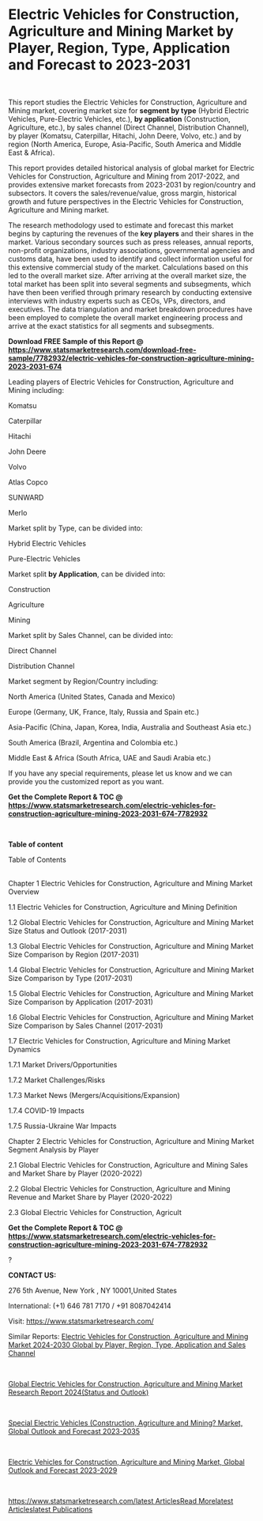 <h1>Electric Vehicles for Construction, Agriculture and Mining Market by Player, Region, Type, Application and Forecast to 2023-2031</h1><br/><p>This report studies the Electric Vehicles for Construction, Agriculture and Mining market, covering market size for <strong>segment by type</strong> (Hybrid Electric Vehicles, Pure-Electric Vehicles, etc.), <strong>by application</strong> (Construction, Agriculture, etc.), by sales channel (Direct Channel, Distribution Channel), by player (Komatsu, Caterpillar, Hitachi, John Deere, Volvo, etc.) and by region (North America, Europe, Asia-Pacific, South America and Middle East & Africa).</p>
 
 
 
 <p>This report provides detailed historical analysis of global market for Electric Vehicles for Construction, Agriculture and Mining from 2017-2022, and provides extensive market forecasts from 2023-2031 by region/country and subsectors. It covers the sales/revenue/value, gross margin, historical growth and future perspectives in the Electric Vehicles for Construction, Agriculture and Mining market.</p>
 
 
 
 <p>The research methodology used to estimate and forecast this market begins by capturing the revenues of the <strong>key players</strong> and their shares in the market. Various secondary sources such as press releases, annual reports, non-profit organizations, industry associations, governmental agencies and customs data, have been used to identify and collect information useful for this extensive commercial study of the market. Calculations based on this led to the overall market size. After arriving at the overall market size, the total market has been split into several segments and subsegments, which have then been verified through primary research by conducting extensive interviews with industry experts such as CEOs, VPs, directors, and executives. The data triangulation and market breakdown procedures have been employed to complete the overall market engineering process and arrive at the exact statistics for all segments and subsegments.</p>
 
 
 
 <p><strong>Download FREE Sample of this Report @ <a href="https://www.statsmarketresearch.com/download-free-sample/7782932/electric-vehicles-for-construction-agriculture-mining-2023-2031-674">https://www.statsmarketresearch.com/download-free-sample/7782932/electric-vehicles-for-construction-agriculture-mining-2023-2031-674</a></strong></p>
 
 
 
 <p>Leading players of Electric Vehicles for Construction, Agriculture and Mining including:</p>
 
 
 
 <p>Komatsu</p>
 
 
 
 <p>Caterpillar</p>
 
 
 
 <p>Hitachi</p>
 
 
 
 <p>John Deere</p>
 
 
 
 <p>Volvo</p>
 
 
 
 <p>Atlas Copco</p>
 
 
 
 <p>SUNWARD</p>
 
 
 
 <p>Merlo</p>
 
 
 
 <p>Market split by Type, can be divided into:</p>
 
 
 
 <p>Hybrid Electric Vehicles</p>
 
 
 
 <p>Pure-Electric Vehicles</p>
 
 
 
 <p>Market split <strong>by Application</strong>, can be divided into:</p>
 
 
 
 <p>Construction</p>
 
 
 
 <p>Agriculture</p>
 
 
 
 <p>Mining</p>
 
 
 
 <p>Market split by Sales Channel, can be divided into:</p>
 
 
 
 <p>Direct Channel</p>
 
 
 
 <p>Distribution Channel</p>
 
 
 
 <p>Market segment by Region/Country including:</p>
 
 
 
 <p>North America (United States, Canada and Mexico)</p>
 
 
 
 <p>Europe (Germany, UK, France, Italy, Russia and Spain etc.)</p>
 
 
 
 <p>Asia-Pacific (China, Japan, Korea, India, Australia and Southeast Asia etc.)</p>
 
 
 
 <p>South America (Brazil, Argentina and Colombia etc.)</p>
 
 
 
 <p>Middle East & Africa (South Africa, UAE and Saudi Arabia etc.)</p>
 
 
 
 <p>If you have any special requirements, please let us know and we can provide you the customized report as you want.</p>
 
 
 
 <div><b>Get the Complete Report & TOC @ <a href="https://www.statsmarketresearch.com/electric-vehicles-for-construction-agriculture-mining-2023-2031-674-7782932">https://www.statsmarketresearch.com/electric-vehicles-for-construction-agriculture-mining-2023-2031-674-7782932</a></b></div>
 
 
 
 <p><br />
 
 <b>Table of content</b></p>
 
 
 
 <p>Table of Contents<br />
 
 <br />
 
 Chapter 1 Electric Vehicles for Construction, Agriculture and Mining Market Overview<br />
 
 1.1 Electric Vehicles for Construction, Agriculture and Mining Definition<br />
 
 1.2 Global Electric Vehicles for Construction, Agriculture and Mining Market Size Status and Outlook (2017-2031)<br />
 
 1.3 Global Electric Vehicles for Construction, Agriculture and Mining Market Size Comparison by Region (2017-2031)<br />
 
 1.4 Global Electric Vehicles for Construction, Agriculture and Mining Market Size Comparison by Type (2017-2031)<br />
 
 1.5 Global Electric Vehicles for Construction, Agriculture and Mining Market Size Comparison by Application (2017-2031)<br />
 
 1.6 Global Electric Vehicles for Construction, Agriculture and Mining Market Size Comparison by Sales Channel (2017-2031)<br />
 
 1.7 Electric Vehicles for Construction, Agriculture and Mining Market Dynamics<br />
 
 1.7.1 Market Drivers/Opportunities<br />
 
 1.7.2 Market Challenges/Risks<br />
 
 1.7.3 Market News (Mergers/Acquisitions/Expansion)<br />
 
 1.7.4 COVID-19 Impacts<br />
 
 1.7.5 Russia-Ukraine War Impacts<br />
 
 Chapter 2 Electric Vehicles for Construction, Agriculture and Mining Market Segment Analysis by Player<br />
 
 2.1 Global Electric Vehicles for Construction, Agriculture and Mining Sales and Market Share by Player (2020-2022)<br />
 
 2.2 Global Electric Vehicles for Construction, Agriculture and Mining Revenue and Market Share by Player (2020-2022)<br />
 
 2.3 Global Electric Vehicles for Construction, Agricult</p>
 
 
 
 <div><b>Get the Complete Report & TOC @ <a href="https://www.statsmarketresearch.com/electric-vehicles-for-construction-agriculture-mining-2023-2031-674-7782932">https://www.statsmarketresearch.com/electric-vehicles-for-construction-agriculture-mining-2023-2031-674-7782932</a></b></div>
 
 
 
 <p>? </p>
 
 
 
 <p><b>CONTACT US:</b><br />
 
 276 5th Avenue, New York , NY 10001,United States<br />
 
 International: (+1) 646 781 7170 / +91 8087042414<br />
 
 Visit: <a href="https://www.statsmarketresearch.com/">https://www.statsmarketresearch.com/</a><br />
 
 Similar Reports: <a href="https://www.statsmarketresearch.com/electric-vehicles-for-construction-agriculture-mining-2023-2031-674-7782932">Electric Vehicles for Construction, Agriculture and Mining Market 2024-2030 Global by Player, Region, Type, Application and Sales Channel</a><br />
 
 <br />
 
 <a href="https://www.statsmarketresearch.com/electric-vehicles-for-construction-agriculture-mining-2023-2031-674-7782932">Global Electric Vehicles for Construction, Agriculture and Mining Market Research Report 2024(Status and Outlook)</a><br />
 
 <br />
 
 <a href="https://www.statsmarketresearch.com/electric-vehicles-for-construction-agriculture-mining-2023-2031-674-7782932">Special Electric Vehicles (Construction, Agriculture and Mining? Market, Global Outlook and Forecast 2023-2035</a><br />
 
 <br />
 
 <a href="https://www.statsmarketresearch.com/electric-vehicles-for-construction-agriculture-mining-2023-2031-674-7782932">Electric Vehicles for Construction, Agriculture and Mining Market, Global Outlook and Forecast 2023-2029</a><br />
 
 <br />
 
 <a href="https://gyeongbokgung.com">https://www.statsmarketresearch.com/</a><a href="https://hallyeomaritime.com">latest Articles</a><a href="https://jingwansa.com">Read More</a><a href="https://nguoiviet.jp/">latest Articles</a><a href="https://www.intelmarketresearch.com/">latest Publications</a></p>